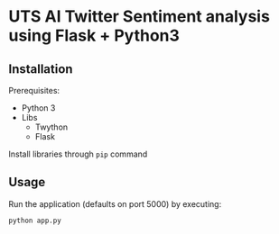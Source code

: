 # UTS AI Twitter Sentiment analysis using Flask + Python3

## Installation

Prerequisites:

 - Python 3
 - Libs
	 - Twython
	 - Flask

Install libraries through `pip` command

## Usage

Run the application (defaults on port 5000) by executing:

    python app.py
